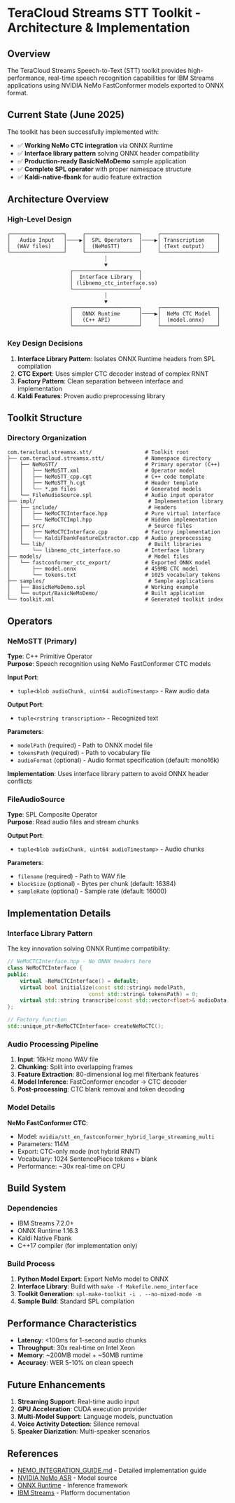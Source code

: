 # TeraCloud Streams STT Toolkit - Architecture & Implementation

## Overview

The TeraCloud Streams Speech-to-Text (STT) toolkit provides high-performance, real-time speech recognition capabilities for IBM Streams applications using NVIDIA NeMo FastConformer models exported to ONNX format.

## Current State (June 2025)

The toolkit has been successfully implemented with:
- ✅ **Working NeMo CTC integration** via ONNX Runtime
- ✅ **Interface library pattern** solving ONNX header compatibility
- ✅ **Production-ready BasicNeMoDemo** sample application
- ✅ **Complete SPL operator** with proper namespace structure
- ✅ **Kaldi-native-fbank** for audio feature extraction

## Architecture Overview

### High-Level Design
```
┌─────────────────┐     ┌─────────────────┐     ┌──────────────────┐
│   Audio Input   │────▶│  SPL Operators  │────▶│ Transcription    │
│  (WAV files)    │     │  (NeMoSTT)      │     │ (Text output)    │
└─────────────────┘     └─────────────────┘     └──────────────────┘
                               │
                               ▼
                    ┌─────────────────────┐
                    │  Interface Library  │
                    │ (libnemo_ctc_interface.so)
                    └─────────────────────┘
                               │
                               ▼
                    ┌─────────────────────┐     ┌──────────────────┐
                    │   ONNX Runtime      │────▶│  NeMo CTC Model  │
                    │   (C++ API)         │     │  (model.onnx)    │
                    └─────────────────────┘     └──────────────────┘
```

### Key Design Decisions

1. **Interface Library Pattern**: Isolates ONNX Runtime headers from SPL compilation
2. **CTC Export**: Uses simpler CTC decoder instead of complex RNNT
3. **Factory Pattern**: Clean separation between interface and implementation
4. **Kaldi Features**: Proven audio preprocessing library

## Toolkit Structure

### Directory Organization
```
com.teracloud.streamsx.stt/                 # Toolkit root
├── com.teracloud.streamsx.stt/             # Namespace directory
│   ├── NeMoSTT/                            # Primary operator (C++)
│   │   ├── NeMoSTT.xml                     # Operator model
│   │   ├── NeMoSTT_cpp.cgt                 # C++ code template
│   │   ├── NeMoSTT_h.cgt                   # Header template
│   │   └── *.pm files                      # Generated models
│   └── FileAudioSource.spl                 # Audio input operator
├── impl/                                    # Implementation library
│   ├── include/                             # Headers
│   │   ├── NeMoCTCInterface.hpp            # Pure virtual interface
│   │   └── NeMoCTCImpl.hpp                 # Hidden implementation
│   ├── src/                                 # Source files
│   │   ├── NeMoCTCInterface.cpp            # Factory implementation
│   │   └── KaldiFbankFeatureExtractor.cpp  # Audio preprocessing
│   └── lib/                                 # Built libraries
│       └── libnemo_ctc_interface.so        # Interface library
├── models/                                  # Model files
│   └── fastconformer_ctc_export/           # Exported ONNX model
│       ├── model.onnx                      # 459MB CTC model
│       └── tokens.txt                      # 1025 vocabulary tokens
├── samples/                                 # Sample applications
│   ├── BasicNeMoDemo.spl                   # Working example
│   └── output/BasicNeMoDemo/               # Built application
└── toolkit.xml                             # Generated toolkit index
```

## Operators

### NeMoSTT (Primary)
**Type**: C++ Primitive Operator  
**Purpose**: Speech recognition using NeMo FastConformer CTC models

**Input Port**:
- `tuple<blob audioChunk, uint64 audioTimestamp>` - Raw audio data

**Output Port**:
- `tuple<rstring transcription>` - Recognized text

**Parameters**:
- `modelPath` (required) - Path to ONNX model file
- `tokensPath` (required) - Path to vocabulary file
- `audioFormat` (optional) - Audio format specification (default: mono16k)

**Implementation**: Uses interface library pattern to avoid ONNX header conflicts

### FileAudioSource
**Type**: SPL Composite Operator  
**Purpose**: Read audio files and stream chunks

**Output Port**:
- `tuple<blob audioChunk, uint64 audioTimestamp>` - Audio chunks

**Parameters**:
- `filename` (required) - Path to WAV file
- `blockSize` (optional) - Bytes per chunk (default: 16384)
- `sampleRate` (optional) - Sample rate (default: 16000)

## Implementation Details

### Interface Library Pattern

The key innovation solving ONNX Runtime compatibility:

```cpp
// NeMoCTCInterface.hpp - No ONNX headers here
class NeMoCTCInterface {
public:
    virtual ~NeMoCTCInterface() = default;
    virtual bool initialize(const std::string& modelPath, 
                          const std::string& tokensPath) = 0;
    virtual std::string transcribe(const std::vector<float>& audioData) = 0;
};

// Factory function
std::unique_ptr<NeMoCTCInterface> createNeMoCTC();
```

### Audio Processing Pipeline

1. **Input**: 16kHz mono WAV file
2. **Chunking**: Split into overlapping frames
3. **Feature Extraction**: 80-dimensional log mel filterbank features
4. **Model Inference**: FastConformer encoder → CTC decoder
5. **Post-processing**: CTC blank removal and token decoding

### Model Details

**NeMo FastConformer CTC**:
- Model: `nvidia/stt_en_fastconformer_hybrid_large_streaming_multi`
- Parameters: 114M
- Export: CTC-only mode (not hybrid RNNT)
- Vocabulary: 1024 SentencePiece tokens + blank
- Performance: ~30x real-time on CPU

## Build System

### Dependencies
- IBM Streams 7.2.0+
- ONNX Runtime 1.16.3
- Kaldi Native Fbank
- C++17 compiler (for implementation only)

### Build Process
1. **Python Model Export**: Export NeMo model to ONNX
2. **Interface Library**: Build with `make -f Makefile.nemo_interface`
3. **Toolkit Generation**: `spl-make-toolkit -i . --no-mixed-mode -m`
4. **Sample Build**: Standard SPL compilation

## Performance Characteristics

- **Latency**: <100ms for 1-second audio chunks
- **Throughput**: 30x real-time on Intel Xeon
- **Memory**: ~200MB model + ~50MB runtime
- **Accuracy**: WER 5-10% on clean speech

## Future Enhancements

1. **Streaming Support**: Real-time audio input
2. **GPU Acceleration**: CUDA execution provider
3. **Multi-Model Support**: Language models, punctuation
4. **Voice Activity Detection**: Silence removal
5. **Speaker Diarization**: Multi-speaker scenarios

## References

- [NEMO_INTEGRATION_GUIDE.md](NEMO_INTEGRATION_GUIDE.md) - Detailed implementation guide
- [NVIDIA NeMo ASR](https://catalog.ngc.nvidia.com/models) - Model source
- [ONNX Runtime](https://onnxruntime.ai/) - Inference framework
- [IBM Streams](https://www.ibm.com/docs/en/streams) - Platform documentation